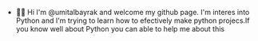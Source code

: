 - :tipping_hand_man: Hi I'm @umitalbayrak and welcome my github page. I'm interes into Python and I'm trying to learn how to efectively make python projecs.If you know well about Python you can able to help me about this 

<!---
albayrakumit/albayrakumit is a ✨ special ✨ repository because its `README.md` (this file) appears on your GitHub profile.
You can click the Preview link to take a look at your changes.
--->
